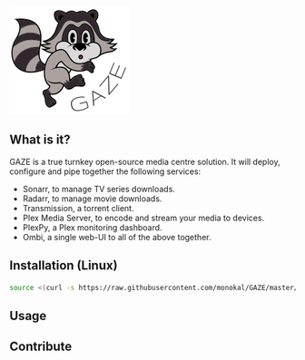 ![GAZE project logo](docs/raccoon.png "GAZE project")

## What is it?
GAZE is a true turnkey open-source media centre solution. It will deploy, configure and pipe together the following services:
- Sonarr, to manage TV series downloads.
- Radarr, to manage movie downloads.
- Transmission, a torrent client.
- Plex Media Server, to encode and stream your media to devices.
- PlexPy, a Plex monitoring dashboard.
- Ombi, a single web-UI to all of the above together.

## Installation (Linux)
```sh
source <(curl -s https://raw.githubusercontent.com/monokal/GAZE/master/install.sh)
```

## Usage

## Contribute
